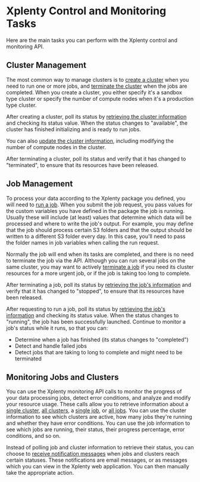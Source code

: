 # Xplenty Control and Monitoring Tasks

Here are the main tasks you can perform with the Xplenty control and monitoring API.

## Cluster Management
The most common way to manage clusters is to [create a cluster](https://github.com/xplenty/xplenty-api-doc/blob/master/sections/create-cluster.md) when you need to run one or more jobs, and [terminate the cluster](https://github.com/xplenty/xplenty-api-doc/blob/master/sections/terminate-cluster.md) when the jobs are completed. 
When you create a cluster, you either specify it's a sandbox type cluster or specify the number of compute nodes when it's a production type cluster.

After creating a cluster, poll its status by [retrieving the cluster information](https://github.com/xplenty/xplenty-api-doc/blob/master/sections/get-cluster-information.md) and checking its status value. When the status changes to "available", the cluster has finished initializing and is ready to run jobs.

You can also [update the cluster information](https://github.com/xplenty/xplenty-api-doc/blob/master/sections/update-cluster.md,), including modifying the number of compute nodes in the cluster.

After terminating a cluster, poll its status and verify that it has changed to "terminated", to ensure that its resources have been released.

## Job Management
To process your data according to the Xplenty package you defined, you will need to [run a job](https://github.com/xplenty/xplenty-api-doc/blob/master/sections/run-job.md). When you submit the job request, you pass values for the custom variables you have defined in the package the job is running. Usually these will include (at least) values that determine which data will be processed and where to write the job's output. For example, you may define that the job should process certain S3 folders and that the output should be written to a different S3 folder every day. In this case, you'll need to pass the folder names in job variables when calling the run request.

Normally the job will end when its tasks are completed, and there is no need to terminate the job via the API. Although you can run several jobs on the same cluster, you may want to actively [terminate a job](https://github.com/xplenty/xplenty-api-doc/blob/master/sections/terminate-job.md) if you need its cluster resources for a more urgent job, or if the job is taking too long to complete. 

After terminating a job, poll its status by [retrieving the job's information](https://github.com/xplenty/xplenty-api-doc/blob/master/sections/get-job-information.md) and verify that it has changed to "stopped", to ensure that its resources have been released.

After requesting to run a job, poll its status by [retrieving the job's information](https://github.com/xplenty/xplenty-api-doc/blob/master/sections/get-job-information.md) and checking its status value. When the status changes to "running", the job has been successfully launched. Continue to monitor a job's status while it runs, so that you can:
* Determine when a job has finished (its status changes to "completed") 
* Detect and handle failed jobs
* Detect jobs that are taking to long to complete and might need to be terminated 

## Monitoring Jobs and Clusters
You can use the Xplenty monitoring API calls to monitor the progress of your data processing jobs, detect error conditions, and analyze and modify your resource usage. These calls allow you to retrieve information about a [single cluster](https://github.com/xplenty/xplenty-api-doc/blob/master/sections/get-cluster-information.md), [all clusters](https://github.com/xplenty/xplenty-api-doc/blob/master/sections/list-clusters.md), a [single job](https://github.com/xplenty/xplenty-api-doc/blob/master/sections/get-job-information.md), or [all jobs](https://github.com/xplenty/xplenty-api-doc/blob/master/sections/list-jobs.md). You can use the cluster information to see which clusters are active, how many jobs they're running and whether they have error conditions. You can use the job information to see which jobs are running, their status, their progress percentage, error conditions, and so on.

Instead of polling job and cluster information to retrieve their status, you can choose to [receive notification messages](https://github.com/xplenty/xplenty-api-doc/blob/master/sections/watch-clusters-and-jobs.md) when jobs and clusters reach certain statuses. These notifications are email messages, or as messages which you can view in the Xplenty web application. You can then manually take the appropriate action.
